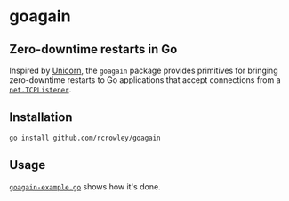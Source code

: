 goagain
=======

Zero-downtime restarts in Go
----------------------------

Inspired by [Unicorn](http://unicorn.bogomips.org/), the `goagain` package provides primitives for bringing zero-downtime restarts to Go applications that accept connections from a [`net.TCPListener`](http://golang.org/pkg/net/#TCPListener).

Installation
------------

	go install github.com/rcrowley/goagain

Usage
-----

[`goagain-example.go`](https://github.com/rcrowley/goagain/blob/master/cmd/goagain-example/goagain-example.go) shows how it's done.
